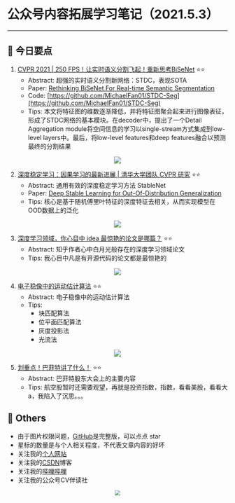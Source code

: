 # 公众号内容拓展学习笔记（2021.5.3）

------



## :paperclip:  今日要点

1. [CVPR 2021 | 250 FPS！让实时语义分割飞起！重新思考BiSeNet](https://mp.weixin.qq.com/s/Wdn71V_t4XsKR3Ezpgd47w)         :star::star:
   - Abstract: 超强的实时语义分割新网络：STDC，表现SOTA
   - Paper: [Rethinking BiSeNet For Real-time Semantic Segmentation](https://arxiv.org/abs/2104.13188)
   - Code: [https://github.com/MichaelFan01/STDC-Seg](https://github.com/MichaelFan01/STDC-Seg)
   - Tips: 本文将特征图的维数逐渐降低，并将特征图聚合起来进行图像表征，形成了STDC网络的基本模块。在decoder中，提出了一个Detail Aggregation module将空间信息的学习以single-stream方式集成到low-level layers中。最后，将low-level features和deep features融合以预测最终的分割结果

<div align=center><img src="https://mmbiz.qpic.cn/mmbiz_png/5ooHoYt0tgkCREtmWJWsEX9h6bgqDo6UvDUtgiaa4dlHr1qBSy20sG1qbHUaibr38ITDnrdaiaj2Sd0icjfvlicXq4w/640?wx_fmt=png&tp=webp&wxfrom=5&wx_lazy=1&wx_co=1" style='zoom:100%'>
</div>


2. [深度稳定学习：因果学习的最新进展 | 清华大学团队 CVPR 研究](https://mp.weixin.qq.com/s/luGIYDzE3VUuGH-p_cippA)       :star::star:
   - Abstract: 通用有效的深度稳定学习方法 StableNet
   - Paper: [Deep Stable Learning for Out-Of-Distribution Generalization](https://arxiv.org/abs/2104.07876)
   - Tips: 核心是基于随机傅里叶特征的深度特征去相关，从而实现模型在OOD数据上的泛化

<div align=center><img src="https://mmbiz.qpic.cn/mmbiz_png/cNFA8C0uVPsHkqSd4YZMibVIibPwKuNOTB5p5KHHFic668o8SqOzHzB71AY9c1Wd7KLSNgSyf1OrwKotBsIbTcJHQ/640?wx_fmt=png&tp=webp&wxfrom=5&wx_lazy=1&wx_co=1" style='zoom:100%'>
</div>

3. [深度学习领域，你心目中 idea 最惊艳的论文是哪篇？](https://mp.weixin.qq.com/s/owCbMey8NKhMGzRad0buYQ)       :star::star:
   - Abstract: 知乎作者心中白月光般存在的深度学习领域论文
   - Tips: 我心目中凡是有开源代码的论文都是最惊艳的
<div align=center><img src="https://mmbiz.qpic.cn/sz_mmbiz_jpg/gYUsOT36vfrbKwdMhbLZu4goBFSo0FnrMxhv0KA7fpcFatVrwFmytIcj8JrjLMFNnjphWmDJqpHtbSeQVCBAPg/640?wx_fmt=jpeg&tp=webp&wxfrom=5&wx_lazy=1&wx_co=1" style='zoom:100%'>
</div>


4. [电子稳像中的运动估计算法](https://mp.weixin.qq.com/s/cA9kC8ww72Dn5mLi_C2aMg)       :star::star:
   - Abstract: 电子稳像中的运动估计算法
   - Tips: 
     - 块匹配算法
     - 位平面匹配算法
     - 灰度投影法
     - 光流法

<div align=center><img src="https://mmbiz.qpic.cn/mmbiz_png/KToRmsQB0NHXJYY6GVRTDItjspTpRdI2tXzen5VL5ObgiaXLI2CpaR9ezmGG3ibALMp2srVDZ7OUwCicr20IxOI7Q/640?wx_fmt=png&tp=webp&wxfrom=5&wx_lazy=1&wx_co=1" style='zoom:100%'>
</div>


5. [划重点！巴菲特讲了什么！](https://mp.weixin.qq.com/s/HPfAOPITKHYCEgaDFinktQ)       :star::star:
   - Abstract: 巴菲特股东大会上的主要内容
   - Tips: 航空股暂时还需要观望，再就是投资指数，指数，看看美股，看看大a，我陷入了沉思。。。


## :paperclip:  Others

- 由于图片权限问题，[GitHub](https://github.com/xiaoxuebajie/dairly_learning)是完整版，可以点点 star
- 星标的数量是与个人相关程度，不代表文章内容的好坏
- 关注我的[个人网站](http://www.cvbds.cn/)
- 关注我的[CSDN](https://blog.csdn.net/xiaoxuebajie)博客
- 关注我的[哔哩哔哩](https://space.bilibili.com/424394389)
- 关注我的公众号CV伴读社

<div align=center><img src="https://img-blog.csdnimg.cn/202005031406335.jpg" style='zoom:80%'>
</div>